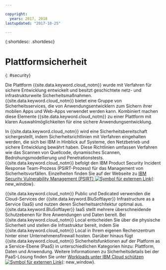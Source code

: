 ```yaml
---

copyright:
  years: 2017, 2018
lastupdated: "2017-10-25"

---
```


{:shortdesc: .shortdesc}

# Plattformsicherheit
{: #security}

Die Plattform {{site.data.keyword.cloud_notm}} wurde mit Verfahren für sichere Entwicklung entwickelt und besitzt geschichtete netz- und infrastrukturweite Sicherheitsmaßnahmen. {{site.data.keyword.cloud_notm}} bietet eine Gruppe von Sicherheitsservices, die von Anwendungsentwicklern zum Sichern ihrer mobilen Apps und Web-Apps verwendet werden kann. Kombiniert machen diese Elemente {{site.data.keyword.cloud_notm}} zu einer Plattform mit klaren Auswahlmöglichkeiten für eine sichere Anwendungsentwicklung.

In {{site.data.keyword.cloud_notm}} wird eine Sicherheitsbereitschaft sichergestellt, indem Sicherheitsrichtlinien mit Verfahren eingehalten werden, die sich bei IBM in Hinblick auf Systeme, den Netzbetrieb und sichere Entwicklung bewährt haben. Diese Richtlinien umfassen Verfahren wie das Scannen von Quellcode, dynamisches Scannen, Bedrohungsmodellierung und Penetrationstests. {{site.data.keyword.cloud_notm}} befolgt den IBM Product Security Incident Response Team-Prozess (PSIRT-Prozess) für das Management von Sicherheitsvorfällen. Einzelheiten finden Sie auf der Webseite zu [IBM Security Vulnerability Management (PSIRT) ![Symbol für externen Link](../icons/launch-glyph.svg "Symbol für externen Link")](http://www-03.ibm.com/security/secure-engineering/process.html){: new_window}.

{{site.data.keyword.cloud_notm}} Public und Dedicated verwenden die Cloud-Services der {{site.data.keyword.BluSoftlayer}} Infrastructure as a Service (IaaS) und nutzen deren Sicherheitsarchitektur optimal aus. {{site.data.keyword.BluSoftlayer}} IaaS stellt mehrere überschneidende Schutzebenen für Ihre Anwendungen und Daten bereit. Bei {{site.data.keyword.cloud_notm}} Local entscheiden Sie über die physische Sicherheit und stellen die Infrastruktur bereit, indem Sie {{site.data.keyword.cloud_notm}} Local in Ihrem eigenen Rechenzentrum hinter einer Unternehmensfirewall hosten. Darüber hinaus fügt {{site.data.keyword.cloud_notm}} Sicherheitsfunktionen auf der Platform as a Service-Ebene (PaaS) in unterschiedlichen Kategorien hinzu: Plattform, Daten und Anwendung. Weitere Informationen zu Sicherheitsdetails bei der PaaS-Lösung finden Sie unter [Workloads unter IBM Cloud schützen ![Symbol für externen Link](../icons/launch-glyph.svg "Symbol für externen Link")](https://developer.ibm.com/cloudarchitecture/docs/security/securing-workloads-ibm-cloud/){: new_window}.
